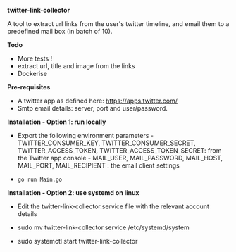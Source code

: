 **twitter-link-collector**

A tool to extract url links from the user's twitter timeline, and email them to a predefined mail box (in batch of 10).


**Todo**
- More tests !
- extract url, title and image from the links
- Dockerise

**Pre-requisites**

- A twitter app as defined here: https://apps.twitter.com/
- Smtp email details: server, port and user/password.

**Installation - Option 1: run locally**

- Export the following environment parameters
       - TWITTER_CONSUMER_KEY, TWITTER_CONSUMER_SECRET, TWITTER_ACCESS_TOKEN, TWITTER_ACCESS_TOKEN_SECRET: from the Twitter app console
       - MAIL_USER, MAIL_PASSWORD, MAIL_HOST, MAIL_PORT, MAIL_RECIPIENT : the email client settings

- `go run Main.go`


**Installation - Option 2: use systemd on linux**

- Edit the twitter-link-collector.service file with the relevant account details

- sudo mv twitter-link-collector.service /etc/systemd/system

- sudo systemctl start twitter-link-collector

